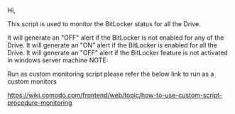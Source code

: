 Hi,

This script is used to monitor the BitLocker status for all the Drive.

It will generate an "OFF" alert if the BitLocker is not enabled for any of the Drive.
It will generate an "ON" alert if the BitLocker is enabled for all the Drive.
It will generate an "OFF" alert if the BitLocker feature is not activated in windows server machine
NOTE: 

Run as custom monitoring script please refer the below link to run as a custom monitors

https://wiki.comodo.com/frontend/web/topic/how-to-use-custom-script-procedure-monitoring